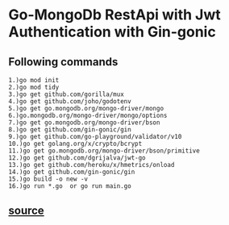 # Go-MongoDb RestApi with Jwt Authentication  with Gin-gonic

## Following commands

```
1.)go mod init
2.)go mod tidy
3.)go get github.com/gorilla/mux
4.)go get github.com/joho/godotenv
5.)go get go.mongodb.org/mongo-driver/mongo
6.)go.mongodb.org/mongo-driver/mongo/options
7.)go get go.mongodb.org/mongo-driver/bson
8.)go get github.com/gin-gonic/gin
9.)go get github.com/go-playground/validator/v10
10.)go get golang.org/x/crypto/bcrypt   
11.)go get go.mongodb.org/mongo-driver/bson/primitive
12.)go get github.com/dgrijalva/jwt-go
13.)go get github.com/heroku/x/hmetrics/onload
14.)go get github.com/gin-gonic/gin
15.)go build -o new -v
16.)go run *.go  or go run main.go
```

## [source](https://dev.to/joojodontoh/build-user-authentication-in-golang-with-jwt-and-mongodb-2igd)